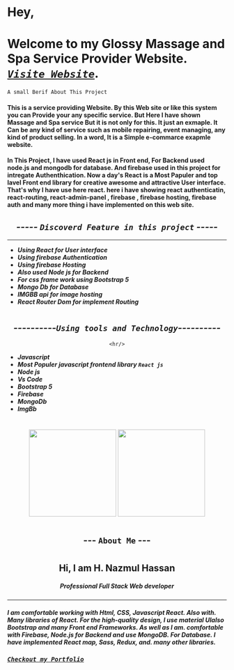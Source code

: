 <!-- # hey ,,, welcome to our website glossy spa and massage center ....
#### on our service we provide the best servcie ..
#### so lets start a journey on our website 
# [website link](https://glossy-saloon-spa.web.app/)

### Thank you .. see you agin -->


# Hey, 
# Welcome to my Glossy Massage and Spa Service Provider Website. ***[`Visite Website`](https://glossy-saloon-spa.web.app/)***.

`A small Berif About This Project`
#### This is a service providing Website. By this Web site or like this system you can Provide your any specific service. But Here I have shown Massage and Spa service But it is not only for this. It just an exmaple. It Can be any kind of service such as mobile repairing, event managing, any kind of product selling. In a word, It is a Simple e-commarce exapmle website. 

#### In This Project, I have used React js in Front end, For Backend used node.js and mongodb for database. And firebase used in this project for intregate Authenthication. Now a day's React is a Most Papuler and top lavel Front end library for creative awesome and attractive User interface. That's why I have use here react. here i have showing react authenticatin, react-routing, react-admin-panel , firebase , firebase hosting, firebase auth and many more thing i have implemented on this web site. 

<div align="center">
    
    
## ***----- `Discoverd Feature in this project` -----***
---

 </div>
 
 * ***Using React for User interface***
 * ***Using firebase Authentication***
 * ***Using firebase Hosting***
 * ***Also used Node js for Backend*** 
 * ***For css frame work using Bootstrap 5*** 
 * ***Mongo Db for Database*** 
 * ***IMGBB api for image hosting*** 
 * ***React Router Dom for implement Routing*** 


 

#
<div align="center">
    
    
## ***----------`Using tools and Technology`----------***


    <hr/>
 </div>
 
 * ***Javascript***
 * ***Most Populer javascript frontend library `React js`***
 * ***Node js***
 * ***Vs Code*** 
 * ***Bootstrap 5*** 
 * ***Firebase*** 
 * ***MongoDb*** 
 * ***ImgBb*** 


 

#



<div align="center">
<img width="200px"  src="https://i.ibb.co/qmQyQ3j/glossy-massag-home-1.jpg" /> 
<img width="200px"  src="https://i.ibb.co/tL73Gq9/glossy-massag-home-admin-3.png" /> 
</div>




#
<div align="center">
 

## --- `About Me` ---


 </div>

#
<div align="center">
    <h2>Hi, I am <b>H. Nazmul Hassan </b> </h2>
    <h5>Professional Full Stack Web developer</h5>
   <hr>
 </div>

#### ***I am comfortable working with Html, CSS, Javascript React. Also with. Many libraries of React. For the high-quality design, I use material UIalso Bootstrap and many Front end Frameworks. As well as I am. comfortable with Firebase, Node.js for Backend and use MongoDB. For Database. I have implemented React map, Sass, Redux, and. many other libraries.***

### ***[`Checkout my Portfolio`](https://web-hnazmul.web.app/)***